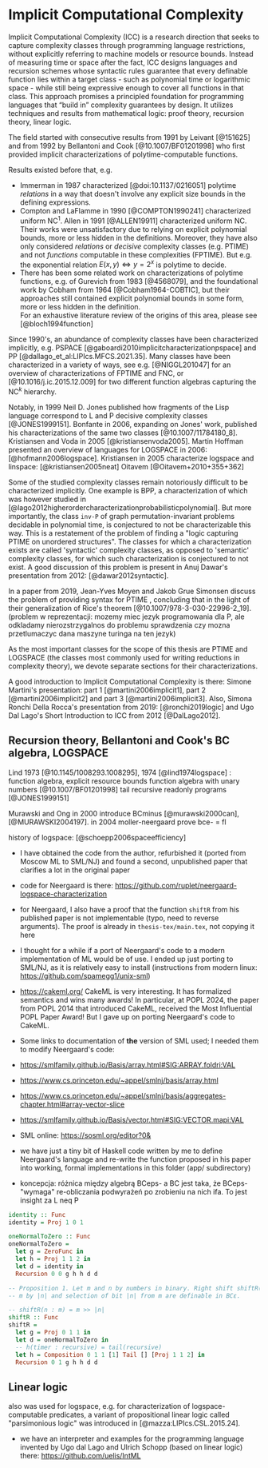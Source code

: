# Implicit Computational Complexity

Implicit Computational Complexity (ICC) is a research direction that seeks to capture complexity classes through programming language restrictions, without explicitly referring to machine models or resource bounds. Instead of measuring time or space after the fact, ICC designs languages and recursion schemes whose syntactic rules guarantee that every definable function lies within a target class - such as polynomial time or logarithmic space - while still being expressive enough to cover all functions in that class. This approach promises a principled foundation for programming languages that “build in” complexity guarantees by design. It utilizes techniques and results from mathematical logic: proof theory, recursion theory, linear logic.

The field started with consecutive results from 1991 by Leivant [@151625] and from 1992 by Bellantoni and Cook [@10.1007/BF01201998] who first provided implicit characterizations of polytime-computable functions.

Results existed before that, e.g.  
- Immerman in 1987 characterized [@doi:10.1137/0216051] polytime *relations* in a way that doesn't involve any explicit size bounds in the defining expressions.  
- Compton and LaFlamme in 1990 [@COMPTON1990241] characterized uniform $\text{NC}^1$. Allen in 1991 [@ALLEN19911] characterized uniform $\text{NC}$. Their works were unsatisfactory due to relying on explicit polynomial bounds, more or less hidden in the definitions. Moreover, they have also only considered *relations* or *decisive* complexity classes (e.g. $\text{PTIME}$) and not *functions* computable in these complexities ($\text{FPTIME}$). But e.g. the exponential relation  $E(x, y) \iff y = 2^x$ is polytime to decide.  
- There has been some related work on characterizations of polytime functions, e.g. of Gurevich from 1983 [@4568079], and the foundational work by Cobham from 1964 [@Cobham1964-COBTIC], but their approaches still contained explicit polynomial bounds in some form, more or less hidden in the definition.  
For an exhaustive literature review of the origins of this area, please see [@bloch1994function]

Since 1990's, an abundance of complexity classes have been characterized implicitly, e.g. PSPACE [@gaboardi2010implicitcharacterizationpspace] and $\text{PP}$ [@dallago_et_al:LIPIcs.MFCS.2021.35]. Many classes have been characterized in a variety of ways, see e.g. [@NIGGL201047] for an overview of characterizations of $\text{FPTIME}$ and $\text{FNC}$, or [@10.1016/j.ic.2015.12.009] for two different function algebras capturing the $\text{NC}^k$ hierarchy.

Notably, in 1999 Neil D. Jones published how fragments of the Lisp language correspond to L and P decisive complexity classes [@JONES1999151]. Bonfante in 2006, expanding on Jones' work, published his characterizations of the same two classes [@10.1007/11784180_8]. Kristiansen and Voda in 2005 [@kristiansenvoda2005]. Martin Hoffman presented an overview of languages for LOGSPACE in 2006: [@hofmann2006logspace]. Kristiansen in 2005 characterize logspace and linspace: [@kristiansen2005neat] Oitavem [@Oitavem+2010+355+362]


Some of the studied complexity classes remain notoriously difficult to be characterized implicitly. 
One example is BPP,
a characterization of which was however studied in [@lago2012higherordercharacterizationprobabilisticpolynomial]. But
more importantly, the class `inv-P` of graph permutation-invariant problems decidable in polynomial time, is conjectured
to not be characterizable this way. This is a restatement of the problem of finding a "logic capturing PTIME on unordered structures".
The classes for which a characterization exists are called 'syntactic' complexity classes, as opposed to 'semantic'
complexity classes, for which such characterization is conjectured to not exist.
A good discussion of this problem is present in Anuj Dawar's presentation from 2012: [@dawar2012syntactic].

In a paper from 2019, Jean-Yves Moyen and Jakob Grue Simonsen discuss the problem of providing syntax for PTIME ,
concluding that in the light of their generalization of Rice's theorem [@10.1007/978-3-030-22996-2_19]. (problem w reprezentacji:
mozemy miec jezyk programowania dla P, ale odkladamy nierozstrzygalnos do problemu sprawdzenia czy mozna przetlumaczyc dana maszyne turinga na ten jezyk)

As the most important classes for the scope of this thesis are PTIME and LOGSPACE (the classes most commonly used for
writing reductions in complexity theory), we devote separate sections for their characterizations.

A good introduction to Implicit Computational Complexity is there:
Simone Martini's presentation: part 1 [@martini2006implicit1], part 2 [@martini2006implicit2] and part 3 [@martini2006implicit3]. Also, Simona Ronchi Della Rocca's presentation from 2019: [@ronchi2019logic] and 
Ugo Dal Lago's Short Introduction to ICC from 2012 [@DalLago2012].


## Recursion theory, Bellantoni and Cook's BC algebra, LOGSPACE

Lind 1973 [@10.1145/1008293.1008295], 1974 [@lind1974logspace] : function algebra, explicit resource bounds
function algebra with unary numbers [@10.1007/BF01201998]
tail recursive readonly programs [@JONES1999151]

Murawski and Ong in 2000 introduce BCminus [@murawski2000can], [@MURAWSKI2004197].
in 2004 moller-neergaard prove bce- = fl


history of logspace: [@schoepp2006spaceefficiency]

- I have obtained the code from the author, refurbished it (ported from Moscow ML to SML/NJ) and found a second, unpublished paper that clarifies a lot in the original paper
- code for Neergaard is there: https://github.com/ruplet/neergaard-logspace-characterization
- for Neergaard, I also have a proof that the function `shiftR` from his published paper is not implementable (typo, need to reverse arguments). The proof is already in `thesis-tex/main.tex`, not copying it here
- I thought for a while if a port of Neergaard's code to a modern implementation of ML would be of use. I ended up just porting to SML/NJ, as it is relatively easy to install (instructions from modern linux: https://github.com/spamegg1/unix-sml)
- https://cakeml.org/ CakeML is very interesting. It has formalized semantics and wins many awards! In particular, at POPL 2024, the paper from POPL 2014 that introduced CakeML, received the Most Influential POPL Paper Award! But I gave up on porting Neergaard's code to CakeML.
- Some links to documentation of **the** version of SML used; I needed them to modify Neergaard's code:
- https://smlfamily.github.io/Basis/array.html#SIG:ARRAY.foldri:VAL
- https://www.cs.princeton.edu/~appel/smlnj/basis/array.html
- https://www.cs.princeton.edu/~appel/smlnj/basis/aggregates-chapter.html#array-vector-slice
- https://smlfamily.github.io/Basis/vector.html#SIG:VECTOR.mapi:VAL
- SML online: https://sosml.org/editor?0&


- we have just a tiny bit of Haskell code written by me to define Neergaard's language and re-write the function proposed in his paper into working, formal implementations in this folder (app/ subdirectory) 

- koncepcja: różnica między algebrą BCeps- a BC jest taka, że BCeps- "wymaga"
  re-obliczania podwyrażeń po zrobieniu na nich ifa. To jest insight za L neq P

```hs
identity :: Func
identity = Proj 1 0 1

oneNormalToZero :: Func
oneNormalToZero =
  let g = ZeroFunc in
  let h = Proj 1 1 2 in
  let d = identity in
  Recursion 0 0 g h h d d

-- Proposition 1. Let m and n by numbers in binary. Right shift shiftR(m : n) of
-- m by |n| and selection of bit |n| from m are definable in BCε.

-- shiftR(n : m) = m >> |n|
shiftR :: Func
shiftR =
  let g = Proj 0 1 1 in
  let d = oneNormalToZero in
  -- h(timer : recursive) = tail(recursive)
  let h = Composition 0 1 1 [1] Tail [] [Proj 1 1 2] in
  Recursion 0 1 g h h d d
```


## Linear logic

also was used for logspace, e.g. for characterization of logspace-computable predicates, a variant of propositional linear logic called "parsimonious logic" was introduced in [@mazza:LIPIcs.CSL.2015.24].

- we have an interpreter and examples for the programming language invented by Ugo dal Lago and Ulrich Schopp (based on linear logic) there: https://github.com/uelis/IntML